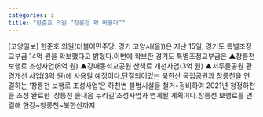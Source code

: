 ```yaml
---
categories: i
title: "한준호 의원 “창릉천 확 바뀐다”"
---
```

[고양일보] 한준호 의원(더불어민주당, 경기 고양시(을))은 지난 15일, 경기도 특별조정교부금 14억 원을 확보했다고 밝혔다.이번에 확보한 경기도 특별조정교부금은 ▲창릉천 보행로 조성사업(8억 원) ▲강매동석교공원 산책로 개선사업(3억 원) ▲서두물공원 환경개선 사업(3억 원)에 사용될 예정이다.단절되어있는 북한산 국립공원과 창릉천을 연결하는 ‘창릉천 보행로 조성사업’은 하천변 불법시설을 철거•정비하여 2021년 청정하천을 조성 완료한 ‘창릉천 솔내음 누리길’조성사업과 연계될 계획이다.창릉천 보행로를 연결해 한강~창릉천~북한산까지